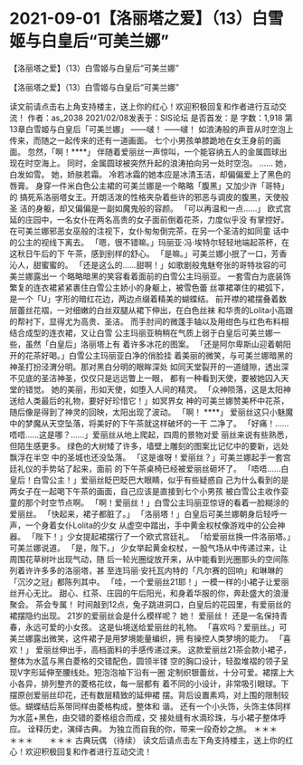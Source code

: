 # 2021-09-01【洛丽塔之爱】（13）白雪姬与白皇后“可美兰娜”



【洛丽塔之爱】（13）白雪姬与白皇后“可美兰娜”



【洛丽塔之爱】（13）白雪姬与白皇后“可美兰娜”

读文前请点击右上角支持楼主，送上你的红心！欢迎积极回复和作者进行互动交流！
作者：as_2038 2021/02/08发表于：SIS论坛 是否首发：是 字数：1,918
第13章白雪姬与白皇后「可美兰娜」
——啵！
——啵！
如浪涛般的声音从时空泡上传来，而随之一起传来的还有一道画面。
七个小男孩单膝跪地在女王身前的画面。
忽然，「啊！****」
伴随着爱丽丝一声惊叫，一个能容纳五人的金属圆球出现在时空海上。
同时，金属圆球被突然升起的浪涛拍向另一处时空泡。
……
她，白发如雪。
她，娇肤若霜。
冷若冰霜的她本应是冰清玉洁，却偏偏爱上了黑色的唇膏。
身穿一件米白色公主裙的可美兰娜是一个略略「腹黑」又加少许「哥特」的 搞死系洛丽塔女王。开朗活泼的性格夹杂着些许的邪恶与调皮的腹黑，天使般圣 洁的身躯，却又偏偏是一副如魔鬼般的容颜。
「可以再温和一点……」
欧式宫延的庄园中，一名女仆在两名高贵的女子面前倒着花茶，力度似乎没 有掌控好。
在可美兰娜邪恶女巫般的注视下，女仆匆匆倒完茶，在另一个圣洁的如同童 话中的公主的视线下离去。
「嗯，很不错嘛。」玛丽亚·冯·埃特尔轻轻地端起茶杯，在这秋日午后的下 午茶，感到别样的舒心。
「是嘛。」可美兰娜小抿了一口，芳香沁人，甜蜜蜜的。
「还是这么的……甜啊！」如歌剧般鬼魅夸张的哥特妆容的可美兰娜露出一 个略略暗黑的笑容看着面前的白雪公主玛丽亚。
一套雪白为底装饰繁复的连衣裙紧紧裹住白雪公主娇小的身躯上，被雪色蕾 丝罩裙罩住的裙弧下，是一个「U」字形的暗红花边，两边点缀着精美的蝴蝶结。 前开襟的裙摆叠着数层蕾丝花褶，一对细嫩的白丝双腿从裙下伸出，在白色丝袜 和华贵的Lolita小高跟的帮衬下，显得尤为高贵、圣洁。
而手肘间的微蓬手轴以及用绀色与红色布料相结合成型的连衣裙，又让白雪 公主玛丽亚稍稍在气质上弱于白皇后可美兰娜一些，虽然「白皇后」洛丽塔上有 着许多冰花的图案。
「还是阿尔卑斯山迎着朝阳开的花茶好喝。」白雪公主玛丽亚白净的俏脸挂 着美丽的微笑，与可美兰娜暗黑的神圣打扮泾渭分明。那对黑白分明的眼眸深处 如同天堂裂开的一道缝隙，透出深不见底的圣洁神圣，仅仅只是远远瞥上一眼， 都有一种看到天使，要被她囚入天堂的错觉。
她的美丽，形如天使，如堕入人间的精灵。
「众神陨落，这是太阳神送给人类最后的礼物，要好好珍惜它！」如冥界女 神的可美兰娜赞美杯中花茶，随后像是得到了神灵的回映，太阳出现了波动。
「啊！
****」
爱丽丝这只小魅魔中的梦魔从天空坠落，将美好的下午茶就这样破坏的一干 二净了。
「好痛！……唔唔……这是哪？……」爱丽丝从地上爬起，四周的景物对爱 丽丝来说有些熟悉，但陌生感更多。
绿色的大树矮了许多，墙壁上雕刻的图案比记忆中的要新，远处飘浮在半空 中的圣城也还没坠落。
「这是谁呀！爱丽丝？」可美兰娜起手一套宫廷礼仪的手势站了起来，面前 的下午茶桌椅已经被爱丽丝砸坏了。
「唔唔……白皇后！白雪公主！」爱丽丝眨巴眨巴大眼睛，似乎有些疑惑自 己为什么看到的是两女子在一起喝下午茶的画面，自己应该是直接到七个小男孩 被白雪公主收作娈童的那个时空节点啊。
「啊！爱丽丝！」白雪公主玛丽亚惊讶的看着一脸糊涂的爱丽丝。
「快起来，裙子都脏了。」
「洛丽塔！」白皇后可美兰娜朝身后轻呼一声，一个身着女仆Lolita的少女 从虚空中踏出，手中黄金权杖像游戏中的公会神器。
「陛下！」少女提起裙摆行了一个欧式宫廷礼。
「给爱丽丝换一件洛丽塔。」可美兰娜说道。
「是，陛下。」
少女举起黄金权杖，一股气场从中传递过来，让周围花草树叶出现气动，随 后一轮光圈绽放开来，从中能看到光圈那头的空间陈列着许许多多的洛丽塔，甚 至连玛丽·安托瓦内特的「凡尔赛的回响」和琳琳的「沉汐之冠」都陈列其中。
「哇，一个爱丽丝21耶！」一模一样的小裙子让爱丽丝开心无比。
甜心、红茶、庄园的午后阳光，和身着华服的你，奔赴盛大的浪漫聚会。
茶会专属！
时间敲到12点，兔子跳进洞口，白皇后的花园里，有爱丽丝的裙摆隐约出现。
21岁的爱丽丝会是什么模样呢？
她！
爱丽丝！
还是一名保持青春，永远可爱的小女孩。
这是仙境送给爱丽丝的礼物。
「喜欢吗？爱丽丝。」可美兰娜露出微笑，这件裙子是用梦境能量编织，拥 有操控人类梦境的能力。
「喜欢！」
爱丽丝伸出手，高档面料的手感传递过来。
这款爱丽丝21茶会款小裙子，整体为水蓝与黑白菱格的交错配色，圆领半镂 空的胸口设计，轻盈堆褶的领子呈现V字形延伸至腰线处。短泡泡袖下沿有一圈 定制织银蕾丝，十分可爱。裙摆上大小各异，排列整齐的菱格花纹，每一层都有 着不同的小设计，非常吸引眼球。下摆原创爱丽丝印花，还有数层精致的延伸裙 摆。背后设置素鸡，对上围的限制较低。蝴蝶结后系带同样由菱格构成，整体和 谐。
还有一个小头饰，头饰主体同样为水蓝+黑色，由交错的菱格组合而成，交 接处缝有水滴珍珠，与小裙子整体呼应。
诠释历史，演绎古典。
为独立而自我的你，带来一段奇妙之旅。
＊＊＊　　＊＊＊　　＊＊＊
古典玩偶
（待续） 读文后请点击左下角支持楼主，送上你的红心！欢迎积极回复和作者进行互动交流！



